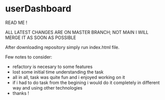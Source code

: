 # userDashboard

READ ME !

ALL LATEST CHANGES ARE ON MASTER BRANCH; NOT MAIN
I WILL MERGE IT AS SOON AS POSSIBLE

After downloading repository simply run index.html file.

Few notes to consider: 

  -  refactory is necesary to some features
  -  lost some initial time understanding the task
  -  all in all, task was quite fun and i enjoyed working on it
  -  if i had to do task from the begining i would do it completely in different way and using other technologies
  -  thanks !
